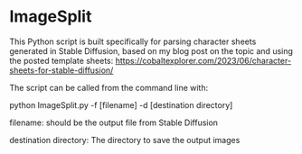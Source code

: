 # ImageSplit

This Python script is built specifically for parsing character sheets generated in Stable Diffusion, based on my blog post on the topic and using the posted template sheets: 
https://cobaltexplorer.com/2023/06/character-sheets-for-stable-diffusion/

The script can be called from the command line with:

python ImageSplit.py -f [filename] -d [destination directory]

filename: should be the output file from Stable Diffusion

destination directory: The directory to save the output images
